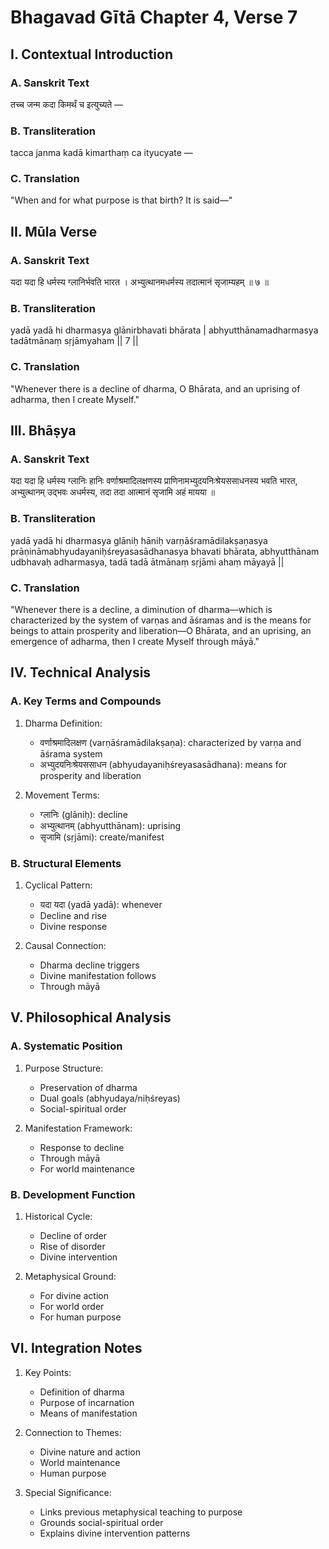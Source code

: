 # Bhagavad Gītā Chapter 4, Verse 7

## I. Contextual Introduction

### A. Sanskrit Text
तच्च जन्म कदा किमर्थं च इत्युच्यते —

### B. Transliteration
tacca janma kadā kimarthaṃ ca ityucyate —

### C. Translation
"When and for what purpose is that birth? It is said—"

## II. Mūla Verse

### A. Sanskrit Text
यदा यदा हि धर्मस्य ग्लानिर्भवति भारत ।
अभ्युत्थानमधर्मस्य तदात्मानं सृजाम्यहम् ॥ ७ ॥

### B. Transliteration
yadā yadā hi dharmasya glānirbhavati bhārata |
abhyutthānamadharmasya tadātmānaṃ sṛjāmyaham || 7 ||

### C. Translation
"Whenever there is a decline of dharma, O Bhārata, and an uprising of adharma, then I create Myself."

## III. Bhāṣya

### A. Sanskrit Text
यदा यदा हि धर्मस्य ग्लानिः हानिः वर्णाश्रमादिलक्षणस्य प्राणिनामभ्युदयनिःश्रेयससाधनस्य भवति भारत, अभ्युत्थानम् उद्भवः अधर्मस्य, तदा तदा आत्मानं सृजामि अहं मायया ॥

### B. Transliteration
yadā yadā hi dharmasya glāniḥ hāniḥ varṇāśramādilakṣaṇasya prāṇināmabhyudayaniḥśreyasasādhanasya bhavati bhārata, abhyutthānam udbhavaḥ adharmasya, tadā tadā ātmānaṃ sṛjāmi ahaṃ māyayā ||

### C. Translation
"Whenever there is a decline, a diminution of dharma—which is characterized by the system of varṇas and āśramas and is the means for beings to attain prosperity and liberation—O Bhārata, and an uprising, an emergence of adharma, then I create Myself through māyā."

## IV. Technical Analysis

### A. Key Terms and Compounds
1. Dharma Definition:
   - वर्णाश्रमादिलक्षण (varṇāśramādilakṣaṇa): characterized by varṇa and āśrama system
   - अभ्युदयनिःश्रेयससाधन (abhyudayaniḥśreyasasādhana): means for prosperity and liberation

2. Movement Terms:
   - ग्लानिः (glāniḥ): decline
   - अभ्युत्थानम् (abhyutthānam): uprising
   - सृजामि (sṛjāmi): create/manifest

### B. Structural Elements
1. Cyclical Pattern:
   - यदा यदा (yadā yadā): whenever
   - Decline and rise
   - Divine response

2. Causal Connection:
   - Dharma decline triggers
   - Divine manifestation follows
   - Through māyā

## V. Philosophical Analysis

### A. Systematic Position
1. Purpose Structure:
   - Preservation of dharma
   - Dual goals (abhyudaya/niḥśreyas)
   - Social-spiritual order

2. Manifestation Framework:
   - Response to decline
   - Through māyā
   - For world maintenance

### B. Development Function
1. Historical Cycle:
   - Decline of order
   - Rise of disorder
   - Divine intervention

2. Metaphysical Ground:
   - For divine action
   - For world order
   - For human purpose

## VI. Integration Notes

1. Key Points:
   - Definition of dharma
   - Purpose of incarnation
   - Means of manifestation

2. Connection to Themes:
   - Divine nature and action
   - World maintenance
   - Human purpose

3. Special Significance:
   - Links previous metaphysical teaching to purpose
   - Grounds social-spiritual order
   - Explains divine intervention patterns
